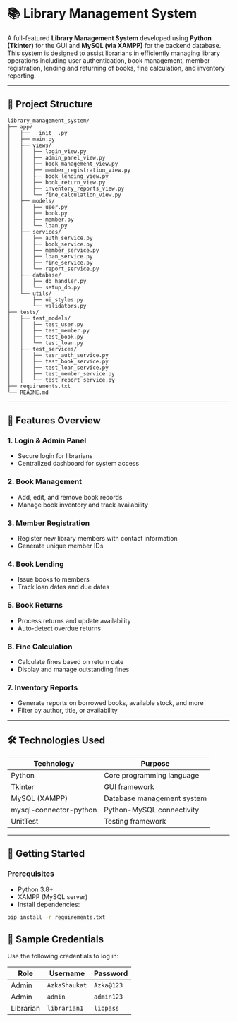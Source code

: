 # 📚 Library Management System

A full-featured **Library Management System** developed using **Python (Tkinter)** for the GUI and **MySQL (via XAMPP)** for the backend database. This system is designed to assist librarians in efficiently managing library operations including user authentication, book management, member registration, lending and returning of books, fine calculation, and inventory reporting.

---

## 🧩 Project Structure

```text
library_management_system/
├── app/
│   ├── __init__.py
│   ├── main.py
│   ├── views/
│   │   ├── login_view.py
│   │   ├── admin_panel_view.py
│   │   ├── book_management_view.py
│   │   ├── member_registration_view.py
│   │   ├── book_lending_view.py
│   │   ├── book_return_view.py
│   │   ├── inventory_reports_view.py
│   │   └── fine_calculation_view.py
│   ├── models/
│   │   ├── user.py
│   │   ├── book.py
│   │   ├── member.py
│   │   └── loan.py
│   ├── services/
│   │   ├── auth_service.py
│   │   ├── book_service.py
│   │   ├── member_service.py
│   │   ├── loan_service.py
│   │   ├── fine_service.py
│   │   └── report_service.py
│   ├── database/
│   │   ├── db_handler.py
│   │   └── setup_db.py
│   └── utils/
│       ├── ui_styles.py
│       └── validators.py
├── tests/
│   ├── test_models/
│   │   ├── test_user.py
│   │   ├── test_member.py
│   │   ├── test_book.py
│   │   └── test_loan.py
│   ├── test_services/
│   │   ├── tesr_auth_service.py
│   │   ├── test_book_service.py
│   │   ├── test_loan_service.py
│   │   ├── test_member_service.py
│   │   └── test_report_service.py
├── requirements.txt
└── README.md
```

---

## 🔐 Features Overview

### 1. **Login & Admin Panel**
- Secure login for librarians
- Centralized dashboard for system access

### 2. **Book Management**
- Add, edit, and remove book records
- Manage book inventory and track availability

### 3. **Member Registration**
- Register new library members with contact information
- Generate unique member IDs

### 4. **Book Lending**
- Issue books to members
- Track loan dates and due dates

### 5. **Book Returns**
- Process returns and update availability
- Auto-detect overdue returns

### 6. **Fine Calculation**
- Calculate fines based on return date
- Display and manage outstanding fines

### 7. **Inventory Reports**
- Generate reports on borrowed books, available stock, and more
- Filter by author, title, or availability

---

## 🛠️ Technologies Used

| Technology       | Purpose                       |
|------------------|-------------------------------|
| Python           | Core programming language     |
| Tkinter          | GUI framework                 |
| MySQL (XAMPP)    | Database management system    |
| mysql-connector-python | Python-MySQL connectivity |
| UnitTest         | Testing framework             |

---

## 🚀 Getting Started

### Prerequisites

- Python 3.8+
- XAMPP (MySQL server)
- Install dependencies:

```bash
pip install -r requirements.txt
```
## 🧪 Sample Credentials

Use the following credentials to log in:

| Role       | Username      | Password   |
|------------|---------------|------------|
| Admin      | `AzkaShaukat` | `Azka@123` |
| Admin      | `admin`       | `admin123` |
| Librarian  | `librarian1`  | `libpass`  |

